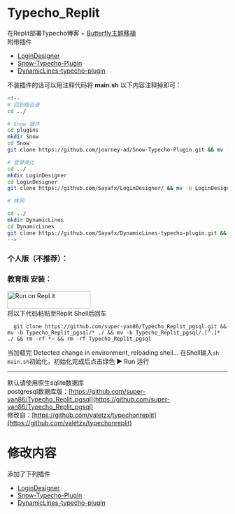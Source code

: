 # Typecho_Replit
在Replit部署Typecho博客 + [Butterfly主题移植](https://blog.wehaox.com/archives/typecho-butterfly.html#cl-3 )</br>
附带插件</br>
- [LoginDesigner](https://github.com/jrotty/LoginDesigner)</br>
- [Snow-Typecho-Plugin](https://github.com/journey-ad/Snow-Typecho-Plugin)</br>
- [DynamicLines-typecho-plugin](https://github.com/1379/DynamicLines-typecho-plugin)</br>

不装插件的话可以用注释代码将 <b>main.sh</b> 以下内容注释掉即可：</br>
```bash
<!--
# 回到根目录
cd ../

# Snow 插件
cd plugins
mkdir Snow
cd Snow
git clone https://github.com/journey-ad/Snow-Typecho-Plugin.git && mv -b Snow-Typecho-Plugin/* ./ && mv -b Snow-Typecho-Plugin/.[^.]* ./ && rm -rf *~ && rm -rf Snow-Typecho-Plugin

# 登录美化
cd ../
mkdir LoginDesigner
cd LoginDesigner
git clone https://github.com/Sayafx/LoginDesigner/ && mv -b LoginDesigner/* ./ && mv -b LoginDesigner/.[^.]* ./ && rm -rf *~ && rm -rf LoginDesigner

# 蛛网

cd ../
mkdir DynamicLines
cd DynamicLines
git clone https://github.com/Sayafx/DynamicLines-typecho-plugin.git && mv -b DynamicLines-typecho-plugin/* ./ && mv -b DynamicLines-typecho-plugin/.[^.]* ./ && rm -rf *~ && rm -rf DynamicLines-typecho-plugin
-->
```

### 个人版（不推荐）：
### 教育版 安装：
<a href="https://repl.it/github/super-yan86/Typecho_Replit">
  <img alt="Run on Repl.it" src="https://repl.it/badge/github/super-yan86/Typecho_Replit" style="height: 40px; width: 190px;" />
</a></br>
将以下代码粘贴至Replit Shell后回车

```git
  git clone https://github.com/super-yan86/Typecho_Replit_pgsql.git && mv -b Typecho_Replit_pgsql/* ./ && mv -b Typecho_Replit_pgsql/.[^.]* ./ && rm -rf *~ && rm -rf Typecho_Replit_pgsql
```

当加载完 Detected change in environment, reloading shell...
在Shell输入`sh main.sh`初始化，初始化完成后点击绿色 ▶ Run 运行

-----------------------------------------------------------------------------------------------------------------

默认请使用原生sqlite数据库</br>
postgresql数据库版：[https://github.com/super-yan86/Typecho_Replit_pgsql](https://github.com/super-yan86/Typecho_Replit_pgsql)</br>
修改自：[https://github.com/valetzx/typechonreplit](https://github.com/valetzx/typechonreplit)

# 修改内容

添加了下列插件

- [LoginDesigner](https://github.com/jrotty/LoginDesigner)
- [Snow-Typecho-Plugin](https://github.com/journey-ad/Snow-Typecho-Plugin)
- [DynamicLines-typecho-plugin](https://github.com/1379/DynamicLines-typecho-plugin)


<!--
# 关于图床

## 推荐使用 PicGo + bilibili 图床

### [点此下载PicGo](https://alist.sayagal.repl.co/d/%E5%B7%A5%E5%85%B7/PicGo-Setup-2.3.0-x64.exe)

### 在 PicGo 中安装bilibili图床插件

- 在线安装

  打开 [PicGo](https://github.com/Molunerfinn/PicGo) 详细窗口，选择**插件设置**，搜索**bili**安装，然后重启应用即可。

- 离线安装

  克隆该项目，复制项目到 以下目录：

  - Windows: `%APPDATA%\picgo\`
  - Linux: `$XDG_CONFIG_HOME/picgo/` or `~/.config/picgo/`
  - macOS: `~/Library/Application\ Support/picgo/`

  切换到新目录执行 `npm install ./picgo-plugin-smms-user`，然后重启应用即可。

### 获取B站SESSDATA

1. 登录[B站](https://www.bilibili.com/)
2. 按`F12`打开控制台
3. 找到`SESSDATA`复制即可![img](https://i0.hdslb.com/bfs/album/4b212e3692523c9baa9bfb4415b89c68fff44557.png)

### 解决B站防盗链（403）

> B站开启了防盗链，利用的是HTTP的Referer属性做判断。如果Referer是他白名单之外的网站，就会返回403

#### 全站图片使用

在外观-设置外观里找到`自定义head标签内位置内容`，设置如下标志，那么全站资源引用都不会携带referrer

```
<meta name="referrer" content="no-referrer">
```

[具体配置点此查看](https://github.com/xlzy520/picgo-plugin-bilibili.git)

PS. 自行启用插件和主题

Snow插件推荐设置，观感较好。
![Snow设置](https://images.weserv.nl/?url=https://article.biliimg.com/bfs/article/dafa22094fc8129879ee352d2763bd41299108a8.png)

[博客原址](https://syblog.repl.co/index.php/archives/3/)
-->
